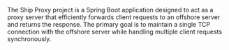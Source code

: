 The Ship Proxy project is a Spring Boot application designed to act as a proxy server that efficiently forwards client requests to an offshore server and returns the response. The primary goal is to maintain a single TCP connection with the offshore server while handling multiple client requests synchronously.
